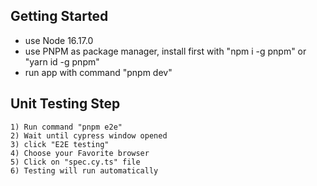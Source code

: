 ## Getting Started

- use Node 16.17.0
- use PNPM as package manager, install first with "npm i -g pnpm" or "yarn id -g pnpm"
- run app with command "pnpm dev"

## Unit Testing Step

    1) Run command "pnpm e2e"
    2) Wait until cypress window opened
    3) click "E2E testing"
    4) Choose your Favorite browser
    5) Click on "spec.cy.ts" file
    6) Testing will run automatically